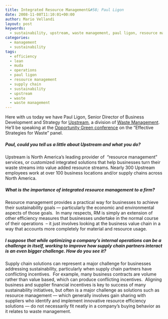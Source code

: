 ```yaml
---
title: Integrated Resource Management&#58; Paul Ligon
date: 2008-11-08T11:10:01+00:00
author: Mario Vellandi
layout: post
keywords:
  - sustainability, upstream, waste management, paul ligon, resource management, waste, efficiency, supply chain, operations, lean, muda
categories:
  - management
  - sustainability
tags:
  - efficiency
  - lean
  - muda
  - operations
  - paul ligon
  - resource management
  - supply chain
  - sustainability
  - upstream
  - waste
  - waste management
---
```

Here with us today we have Paul Ligon, Senior Director of Business Development and Strategy for <a rel="nofollow" href="http://www.wmupstream.com/">Upstream</a>, a division of <a rel="nofollow" href="http://www.wastemanagement.com/">Waste Management</a>. He&#8217;ll be speaking at the <a rel="nofollow" href="http://www.opportunitygreen.com">Opportunity Green conference</a> on the &#8220;Effective Strategies for Waste&#8221; panel.

##### **Paul, could you tell us a little about Upstream and what you do?**

Upstream is North America&#8217;s leading provider of  &#8220;resource management&#8221; services, or customized integrated solutions that help businesses turn their waste streams into value added resource streams. Nearly 300 Upstream employees work at over 100 business locations and/or supply chains across North America.

##### **What is the importance of integrated resource management to a firm?**

Resource management provides a practical way for businesses to achieve their sustainability goals &#8212; particularly the economic and environmental aspects of those goals.  In many respects, RM is simply an extension of other efficiency measures that businesses undertake in the normal course of their operations  &#8211; it just involves looking at the business value chain in a way that accounts more completely for material and resource usage.

##### **I suppose that while optimizing a company&#8217;s internal operations can be a challenge in itself, working to improve how supply chain partners interact is an even bigger challenge. How do you see it?**

Supply chain solutions can represent a major challenge for businesses addressing sustainability, particularly when supply chain partners have conflicting incentives.  For example, many business contracts are volume rather than value based, which can produce conflicting incentives.  Aligning business and supplier financial incentives is key to success of many sustainability initiatives, but often is a major challenge as solutions such as resource management &#8212; which generally involves gain sharing with suppliers who identify and implement innovative resource efficiency solutions &#8212; do not necessarily fit neatly in a company&#8217;s buying behavior as it relates to waste management.
